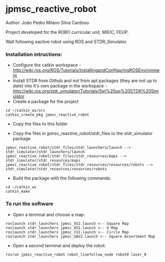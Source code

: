 # jpmsc_reactive_robot

Author: João Pedro Milano Silva Cardoso

Project developed for the ROBO curricular unit, MIEIC, FEUP.

Wall following eactive robot using ROS and STDR_Simulator.

### Installation intructions:

* Configure the catkin workspace - http://wiki.ros.org/ROS/Tutorials/InstallingandConfiguringROSEnvironment
* Install STDR from Github and not from apt packages (they are not up to date) into it's own package in the workspace - http://wiki.ros.org/stdr_simulator/Tutorials/Set%20up%20STDR%20Simulator
* Create a package for the project
```
cd ~/catkin_ws/src
catkin_create_pkg jpmsc_reactive_robot
```
* Copy the files to this folder

* Copy the files in jpmsc_reactive_robot/stdr_files to the stdr_simulator package
```
jpmsc_reactive_robot/stdr_files/stdr_launchers/launch --> stdr_simulator/stdr_launchers/launch
jpmsc_reactive_robot/stdr_files/stdr_resources/maps --> stdr_simulator/stdr_resources/maps
jpmsc_reactive_robot/stdr_files/stdr_resources/resources/robots --> stdr_simulator/stdr_resources/resources/robots
```

* Build the package with the following commands:
```
cd ~/catkin_ws
catkin_make
```

### To run the software

* Open a terminal and choose a map:
```
roslaunch stdr_launchers jpmsc_SV2.launch <-- Square Map
roslaunch stdr_launchers jpmsc_UV2.launch <-- U Map
roslaunch stdr_launchers jpmsc_CV2.launch <-- Circle Map
roslaunch stdr_launchers jpmsc_SAV2.launch <-- Square Assortment Map
```

* Open a second terminal and deploy the robot:
```
rosrun jpmsc_reactive_robot robot_linefollow_node robot0 laser_0
```
